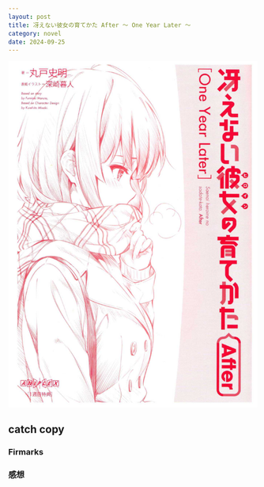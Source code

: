 ```yaml
---
layout: post
title: 冴えない彼女の育てかた After 〜 One Year Later 〜
category: novel
date: 2024-09-25
---
```


![表紙](./pic/20240925-saekano_after.PNG)

## catch copy

### Firmarks

### 感想
